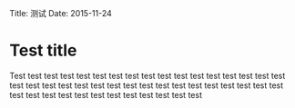 Title: 测试
Date: 2015-11-24
<!--- Modified: 修改日期 --->
<!--- Category: Python --->
<!--- Tags: 文章标签，标志本文处于该标签下 --->
<!--- Slug: URL中该文章的链接地址 --->
<!--- Author: 作者 --->

# Test title

Test test test test test test test test test test test test test test test test test test test test test test test test test test test test test test test test test test test test test test test test test test test test test test
